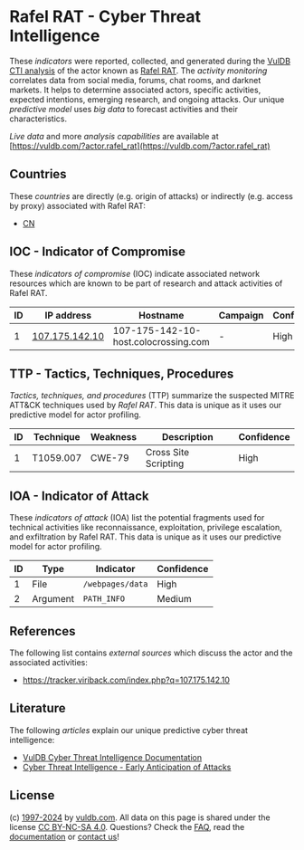 # Rafel RAT - Cyber Threat Intelligence

These _indicators_ were reported, collected, and generated during the [VulDB CTI analysis](https://vuldb.com/?kb.cti) of the actor known as [Rafel RAT](https://vuldb.com/?actor.rafel_rat). The _activity monitoring_ correlates data from social media, forums, chat rooms, and darknet markets. It helps to determine associated actors, specific activities, expected intentions, emerging research, and ongoing attacks. Our unique _predictive model_ uses _big data_ to forecast activities and their characteristics.

_Live data_ and more _analysis capabilities_ are available at [https://vuldb.com/?actor.rafel_rat](https://vuldb.com/?actor.rafel_rat)

## Countries

These _countries_ are directly (e.g. origin of attacks) or indirectly (e.g. access by proxy) associated with Rafel RAT:

* [CN](https://vuldb.com/?country.cn)

## IOC - Indicator of Compromise

These _indicators of compromise_ (IOC) indicate associated network resources which are known to be part of research and attack activities of Rafel RAT.

ID | IP address | Hostname | Campaign | Confidence
-- | ---------- | -------- | -------- | ----------
1 | [107.175.142.10](https://vuldb.com/?ip.107.175.142.10) | 107-175-142-10-host.colocrossing.com | - | High

## TTP - Tactics, Techniques, Procedures

_Tactics, techniques, and procedures_ (TTP) summarize the suspected MITRE ATT&CK techniques used by _Rafel RAT_. This data is unique as it uses our predictive model for actor profiling.

ID | Technique | Weakness | Description | Confidence
-- | --------- | -------- | ----------- | ----------
1 | T1059.007 | CWE-79 | Cross Site Scripting | High

## IOA - Indicator of Attack

These _indicators of attack_ (IOA) list the potential fragments used for technical activities like reconnaissance, exploitation, privilege escalation, and exfiltration by Rafel RAT. This data is unique as it uses our predictive model for actor profiling.

ID | Type | Indicator | Confidence
-- | ---- | --------- | ----------
1 | File | `/webpages/data` | High
2 | Argument | `PATH_INFO` | Medium

## References

The following list contains _external sources_ which discuss the actor and the associated activities:

* https://tracker.viriback.com/index.php?q=107.175.142.10

## Literature

The following _articles_ explain our unique predictive cyber threat intelligence:

* [VulDB Cyber Threat Intelligence Documentation](https://vuldb.com/?kb.cti)
* [Cyber Threat Intelligence - Early Anticipation of Attacks](https://www.scip.ch/en/?labs.20201022)

## License

(c) [1997-2024](https://vuldb.com/?kb.changelog) by [vuldb.com](https://vuldb.com/?kb.about). All data on this page is shared under the license [CC BY-NC-SA 4.0](https://creativecommons.org/licenses/by-nc-sa/4.0/). Questions? Check the [FAQ](https://vuldb.com/?kb.faq), read the [documentation](https://vuldb.com/?kb) or [contact us](https://vuldb.com/?contact)!
